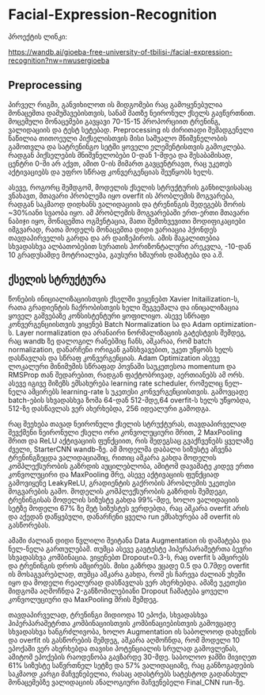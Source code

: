 
# Facial-Expression-Recognition
პროექტის ლინკი: 

https://wandb.ai/gioeba-free-university-of-tbilisi-/facial-expression-recognition?nw=nwusergioeba

## Preprocessing
პირველ რიგში, განვიხილოთ ის მიდგომები რაც გამოყენებულია მონაცემთა დამუშავებისთვის, სანამ მათზე ნეირონულ ქსელს გავწვრთნით. მოცემული მონაცემები გავყავი 70-15-15 პროპორციით ტრენინგ, ვალიდაციის და ტესტ სეტებად. Preprocessing ის ძირითადი შემადგენელი ნაწილია თითოეული პიქსელისთვის მისი საშუალო მნიშვნელობის გამოთვლა და სატრენინგო სეტში ყოველი ელემენტისთვის გამოკლება. რადგან პიქსელების მნიშვნელობები 0-დან 1-მდეა და შესაბამისად, ცენტრი 0-ში არ აქვთ, ამით 0-ის მიმართ გავცენტრავთ, რაც უკეთეს აქტივაციებს და უფრო სწრაფ კონვერგენციას შეუწყობს ხელს.

ასევე, როგორც შემდგომ, მოდელის ქსელის სტრუქტურის განხილვისასაც ვნახავთ, მთავარი პრობლემა იყო overfit ის პრობლემის მოგვარება, რადგან საკმაოდ დიდხანს ვალიდაციის და ტრენინგის შედეგებს შორის ~30%იანი სვაობა იყო. ამ პრობლემის მოგვარებაში ერთ-ერთი მთავარი ნაბიჯი იყო, მონაცემთა ოგმენტაცია, მათი შემთხვევითი მოდიფიკაციები იმგვარად, რათა მოდელს მონაცემთა დიდი ვარიაცია ჰქონდეს თავდაპირველის გარდა და არ დაიზეპიროს. ამის მაგალითებია სხვადასხვა ალბათობებით სურათის ჰორიზონტალური არეკვლა, -10-დან 10 გრადუსამდე მოტრიალება, გაუსური ხმაურის დამატება და ა.შ.
## ქსელის სტრუქტურა
წონების ინიციალიზაციისთვის ქსელში ვიყენებთ Xavier Initailization-ს, რათა გრადიენტის ჩაქრობისთვის ხელი შეგვეშალა და ინიცალიზაცია ყოველ გაშვებაზე კონსისტენტური ყოფილიყო. ასევე სწრაფი კონვერგენციისთვის ვიყენებ Batch Normalization სა და Adam optimization-ს. Layer normalization და არანაირი ნორმალიზაციის გატესტვის შემდეგ, რაც wandb ზე დალოგილ რანებშიც ჩანს, აშკარაა, რომ batch normalization, დანარჩენი ორიგან განსხვავებით, უკეთ უწყობს ხელს დასწავლას და სწრაფ კონვერგენციას. Adam Optimization ასევე ლოკალური მინიმუმის სწრაფად პოვნაში საუკეთესოა momentum და RMSProp თან შედარებით, რადგან ფაქტობრივად, აერთიანებს ამ ორს. ასევე იგივე მიზეზს ემსახურება learning rate scheduler, რომელიც ნელ-ნელა ამცირებს learning-rate ს უკეთესი კონვერგენციისთვის. გამოვცადე batch-ების სხვადასხვა ზომა 64-დან 512-მდე,64 overfit-ს ხელს უწყობდა, 512-ზე დასწავლას ვერ ახერხებდა, 256 იდეალური გამოდგა.

რაც შეეხება თავად ნეირონული ქსელის სტრუქტურას, თავდაპირველად შევქმენი ნეირონული ქსელი ორი კონვოლუციური შრით, 2 MaxPooling შრით და ReLU აქტივაციის ფუნქციით, რის შედეგსაც გვაქჩვენებს ყველაზე ძველი, StarterCNN wandb-ზე. ამ მოდელმა დაბალი სიზუსტე აჩვენა ტრენინგზეცდა ვალიდაციაშიც, რითიც აშკარა გახდა მოდელის კომპლექსურობის გაზრდის აუცილებლობა, ამიტომ დავამატე კიდევ ერთი კონვოლუცირი და MaxPooling შრე, ასევე აქტივაციის ფუნქციად გამოვიყენე LeakyReLU, გრადიენტის გაქრობის პრობლემის უკეთესი მოგვარების გამო. მოდელის კომპლექსურობის გაზრდის შემდეგი, ტრენინგისას მოდელის სიზუსტე გახდა 99%-მდე, ხოლო ვალიდაციის სეტზე მოდელი 67% ზე მეტ სიზუსტეს ვერდებდა, რაც აშკარა overfit არის და აქედან დაწყებული, დანარჩენი ყველა run ემსახურება ამ overfit ის გასწორებას.

ამაში ძალიან დიდი წვლილი შეიტანა Data Augmentation ის დამატება და ნელ-ნელა გართულებამ. თუმცა ასევე გავტესტე ჰიპერპარამეტრთა ბევრი სხვადასხვა კომბინაცია. ვიყენებთ Dropout=0.3-ს, რაც overfit ს ამცირებს და ტრენინგის დროს ამცირებს. მისი გაზრდა ვცადე 0.5 და 0.7მდე overfit ის მოსაგვარებლად, თუმცა აშკარა გახდა, რომ ეს ჩარევა ძალიან უხეში იყო და მოდელი რეალურად დასწავლას ვერ ახერხებდა. ამაზე უკეთესი მიდგომა აღმოჩნდა 2-განზომილებიანი Dropout ჩამატება ყოველი კონვოლუციური და MaxPooling შრის შემდეგ.

თავდაპირველად, ტრენინგი მიდიოდა 10 ეპოქა, სხვადასხვა ჰიპერპარამეტრთა კომბინაციისთვის კომბინაციებისთვის გამოვცადე სხვადასხვა ხანგრძლივობა, ხოლო Augmentation ის საბოლოოდ დახვეწის და overfit ის გასწორების შემდეგ, აშკარა აღმოჩნდა, რომ მოდელი 10 ეპოქაში ვერ ახერხებდა თავისი პოტენციალის სრულად გამოვლენას, ამიტომ ეპოქების რაოდენობა გავზარდე 30-მდე. საბოლოო ჯამში მივიღეთ 61% სიზუსტე საწვრთნელ სეტზე და 57% ვალიდაციაზე, რაც განზოგადების საკმაოდ კარგი მაჩვენებელია, რასაც ადასტრებს სატესტოდ გადანახულ მონაცემებზე ვალიდაციის ანალოგიური მაჩვენებელი Final_CNN run-ზე.

